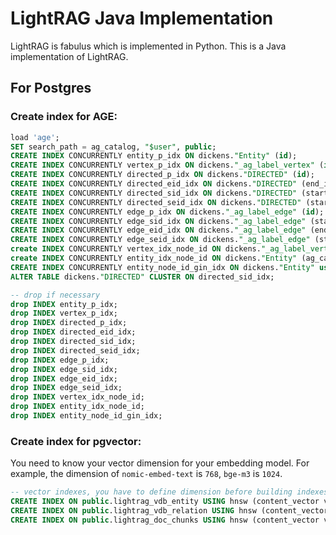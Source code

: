 # LightRAG Java Implementation

LightRAG is fabulus which is implemented in Python. This is a Java implementation of LightRAG.

## For Postgres
### Create index for AGE:
```sql
load 'age';
SET search_path = ag_catalog, "$user", public;
CREATE INDEX CONCURRENTLY entity_p_idx ON dickens."Entity" (id);
CREATE INDEX CONCURRENTLY vertex_p_idx ON dickens."_ag_label_vertex" (id);
CREATE INDEX CONCURRENTLY directed_p_idx ON dickens."DIRECTED" (id);
CREATE INDEX CONCURRENTLY directed_eid_idx ON dickens."DIRECTED" (end_id);
CREATE INDEX CONCURRENTLY directed_sid_idx ON dickens."DIRECTED" (start_id);
CREATE INDEX CONCURRENTLY directed_seid_idx ON dickens."DIRECTED" (start_id,end_id);
CREATE INDEX CONCURRENTLY edge_p_idx ON dickens."_ag_label_edge" (id);
CREATE INDEX CONCURRENTLY edge_sid_idx ON dickens."_ag_label_edge" (start_id);
CREATE INDEX CONCURRENTLY edge_eid_idx ON dickens."_ag_label_edge" (end_id);
CREATE INDEX CONCURRENTLY edge_seid_idx ON dickens."_ag_label_edge" (start_id,end_id);
create INDEX CONCURRENTLY vertex_idx_node_id ON dickens."_ag_label_vertex" (ag_catalog.agtype_access_operator(properties, '"node_id"'::agtype));
create INDEX CONCURRENTLY entity_idx_node_id ON dickens."Entity" (ag_catalog.agtype_access_operator(properties, '"node_id"'::agtype));
CREATE INDEX CONCURRENTLY entity_node_id_gin_idx ON dickens."Entity" using gin(properties);
ALTER TABLE dickens."DIRECTED" CLUSTER ON directed_sid_idx;

-- drop if necessary
drop INDEX entity_p_idx;
drop INDEX vertex_p_idx;
drop INDEX directed_p_idx;
drop INDEX directed_eid_idx;
drop INDEX directed_sid_idx;
drop INDEX directed_seid_idx;
drop INDEX edge_p_idx;
drop INDEX edge_sid_idx;
drop INDEX edge_eid_idx;
drop INDEX edge_seid_idx;
drop INDEX vertex_idx_node_id;
drop INDEX entity_idx_node_id;
drop INDEX entity_node_id_gin_idx;
```
### Create index for pgvector:
You need to know your vector dimension for your embedding model. 
For example, the dimension of `nomic-embed-text` is `768`, `bge-m3` is `1024`.
```sql
-- vector indexes, you have to define dimension before building indexes
CREATE INDEX ON public.lightrag_vdb_entity USING hnsw (content_vector vector_cosine_ops);
CREATE INDEX ON public.lightrag_vdb_relation USING hnsw (content_vector vector_cosine_ops);
CREATE INDEX ON public.lightrag_doc_chunks USING hnsw (content_vector vector_cosine_ops);
```